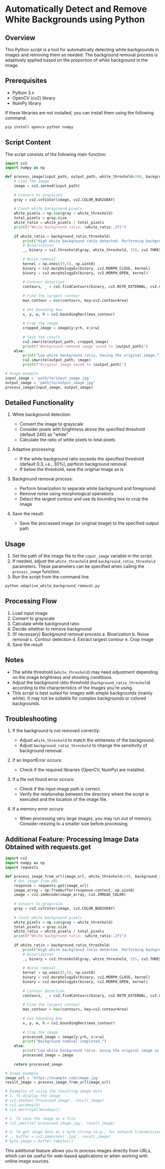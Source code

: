 # Automatically Detect and Remove White Backgrounds using Python

## Overview

This Python script is a tool for automatically detecting white backgrounds in images and removing them as needed. The background removal process is adaptively applied based on the proportion of white background in the image.

## Prerequisites

- Python 3.x
- OpenCV (cv2) library
- NumPy library

If these libraries are not installed, you can install them using the following command:

```bash
pip install opencv-python numpy
```

## Script Content

The script consists of the following main function:

```python
import cv2
import numpy as np

def process_image(input_path, output_path, white_threshold=240, background_ratio_threshold=0.3):
    # Load the image
    image = cv2.imread(input_path)
    
    # Convert to grayscale
    gray = cv2.cvtColor(image, cv2.COLOR_BGR2GRAY)
    
    # Count white background pixels
    white_pixels = np.sum(gray > white_threshold)
    total_pixels = gray.size
    white_ratio = white_pixels / total_pixels
    print(f"White background ratio: {white_ratio:.2f}")
    
    if white_ratio > background_ratio_threshold:
        print("High white background ratio detected. Performing background removal.")
        # Binarization
        _, binary = cv2.threshold(gray, white_threshold, 255, cv2.THRESH_BINARY_INV)
        
        # Noise removal
        kernel = np.ones((5,5), np.uint8)
        binary = cv2.morphologyEx(binary, cv2.MORPH_CLOSE, kernel)
        binary = cv2.morphologyEx(binary, cv2.MORPH_OPEN, kernel)
        
        # Contour detection
        contours, _ = cv2.findContours(binary, cv2.RETR_EXTERNAL, cv2.CHAIN_APPROX_SIMPLE)
        
        # Find the largest contour
        max_contour = max(contours, key=cv2.contourArea)
        
        # Get bounding box
        x, y, w, h = cv2.boundingRect(max_contour)
        
        # Crop the image
        cropped_image = image[y:y+h, x:x+w]
        
        # Save the result
        cv2.imwrite(output_path, cropped_image)
        print(f"Background-removed image saved to {output_path}")
    else:
        print("Low white background ratio. Saving the original image.")
        cv2.imwrite(output_path, image)
        print(f"Original image saved to {output_path}")

# Usage example
input_image = 'path/to/input_image.jpg'
output_image = 'path/to/output_image.jpg'
process_image(input_image, output_image)
```

## Detailed Functionality

1. White background detection:
   - Convert the image to grayscale
   - Consider pixels with brightness above the specified threshold (default 240) as "white"
   - Calculate the ratio of white pixels to total pixels

2. Adaptive processing:
   - If the white background ratio exceeds the specified threshold (default 0.3, i.e., 30%), perform background removal
   - If below the threshold, save the original image as is

3. Background removal process:
   - Perform binarization to separate white background and foreground
   - Remove noise using morphological operations
   - Detect the largest contour and use its bounding box to crop the image

4. Save the result:
   - Save the processed image (or original image) to the specified output path

## Usage

1. Set the path of the image file to the `input_image` variable in the script.
2. If needed, adjust the `white_threshold` and `background_ratio_threshold` parameters. These parameters can be specified when calling the `process_image` function.
3. Run the script from the command line.

```bash
python adaptive_white_background_removal.py
```

## Processing Flow

1. Load input image
2. Convert to grayscale
3. Calculate white background ratio
4. Decide whether to remove background
5. (If necessary) Background removal process
   a. Binarization
   b. Noise removal
   c. Contour detection
   d. Extract largest contour
   e. Crop image
6. Save the result

## Notes

- The white threshold (`white_threshold`) may need adjustment depending on the image brightness and shooting conditions.
- Adjust the background ratio threshold (`background_ratio_threshold`) according to the characteristics of the images you're using.
- This script is best suited for images with simple backgrounds (mainly white). It may not be suitable for complex backgrounds or colored backgrounds.

## Troubleshooting

1. If the background is not removed correctly:
   - Adjust `white_threshold` to match the whiteness of the background.
   - Adjust `background_ratio_threshold` to change the sensitivity of background removal.

2. If an ImportError occurs:
   - Check if the required libraries (OpenCV, NumPy) are installed.

3. If a file not found error occurs:
   - Check if the input image path is correct.
   - Verify the relationship between the directory where the script is executed and the location of the image file.

4. If a memory error occurs:
   - When processing very large images, you may run out of memory. Consider resizing to a smaller size before processing.

## Additional Feature: Processing Image Data Obtained with requests.get

```python
import cv2
import numpy as np
import requests

def process_image_from_url(image_url, white_threshold=240, background_ratio_threshold=0.3):
    # Get image from URL
    response = requests.get(image_url)
    image_array = np.frombuffer(response.content, np.uint8)
    image = cv2.imdecode(image_array, cv2.IMREAD_COLOR)
    
    # Convert to grayscale
    gray = cv2.cvtColor(image, cv2.COLOR_BGR2GRAY)
    
    # Count white background pixels
    white_pixels = np.sum(gray > white_threshold)
    total_pixels = gray.size
    white_ratio = white_pixels / total_pixels
    print(f"White background ratio: {white_ratio:.2f}")
    
    if white_ratio > background_ratio_threshold:
        print("High white background ratio detected. Performing background removal.")
        # Binarization
        _, binary = cv2.threshold(gray, white_threshold, 255, cv2.THRESH_BINARY_INV)
        
        # Noise removal
        kernel = np.ones((5,5), np.uint8)
        binary = cv2.morphologyEx(binary, cv2.MORPH_CLOSE, kernel)
        binary = cv2.morphologyEx(binary, cv2.MORPH_OPEN, kernel)
        
        # Contour detection
        contours, _ = cv2.findContours(binary, cv2.RETR_EXTERNAL, cv2.CHAIN_APPROX_SIMPLE)
        
        # Find the largest contour
        max_contour = max(contours, key=cv2.contourArea)
        
        # Get bounding box
        x, y, w, h = cv2.boundingRect(max_contour)
        
        # Crop the image
        processed_image = image[y:y+h, x:x+w]
        print("Background removal completed.")
    else:
        print("Low white background ratio. Using the original image as is.")
        processed_image = image
    
    return processed_image

# Usage example
image_url = 'https://example.com/image.jpg'
result_image = process_image_from_url(image_url)

# Examples of using the resulting image data
# 1. To display the image
# cv2.imshow('Processed Image', result_image)
# cv2.waitKey(0)
# cv2.destroyAllWindows()

# 2. To save the image as a file
# cv2.imwrite('processed_image.jpg', result_image)

# 3. To get image data as a byte string (e.g., for network transmission)
# _, buffer = cv2.imencode('.jpg', result_image)
# byte_image = buffer.tobytes()
```

This additional feature allows you to process images directly from URLs, which can be useful for web-based applications or when working with online image sources.
